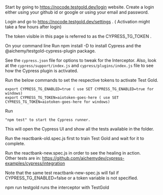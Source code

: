 Start by going to https://nocode.testgold.dev/login website. Create a login either using your github id or google or using your email and password.   

Login and go to https://nocode.testgold.dev/settings . ( Activation might take a few hours after login)   

The token visible in this page is referred to as the CYPRESS_TG_TOKEN .   

On your command line Run npm install -D to install Cypress  and the @aichemy/testgold-cypress-plugin package.   

See the `cypress.json` file for options to tweak for the Interceptor. Also,
   look at the `cypress/support/index.js` and `cypress/plugins/index.js` file to
   see how the Cypress plugin is activated.

Run the below commands to set the respective tokens to activate Test Gold.

    export CYPRESS_TG_ENABLED=true ( use SET CYPRESS_TG_ENABLED=true for windows)  
    export CYPRESS_TG_TOKEN=aiotoken-goes-here ( use SET CYPRESS_TG_TOKEN=aiotoken-goes-here for windows)  
    
Run

    "npm test" to start the Cypress runner.   
 
 This will open the Cypress UI and show all the tests available in the folder.  
 
Run the reactbank-old.spec.js first to train Test Gold and wait for it to complete.

Run the reactbank-new.spec.js in order to see the healing in action.   
Other tests are in: https://github.com/aichemydev/cypress-examples/cypress/integration

Note that the same test reactbank-new-spec.js will fail if CYPRESS_TG_ENABLED=false or a token variable is not specified.


  npm run testgold runs the interceptor with TestGold
